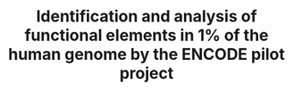 ---
layout: page
title: " Identification and analysis of functional elements in 1% of the human genome by the ENCODE pilot project"
breadcrumb: true
categories:
    - publication
## publication related information
pub:
    authors: " The ENCODE Project Consortium"
    journal: " Nature"
    date: 2007-06
    doi:  10.1038/nature05874
    volume:  447
    pages:  799--816
    number:  7146
    abstract: " We report the generation and analysis of functional data from multiple, diverse experiments performed on a targeted 1% of the human genome as part of the pilot phase of the ENCODE Project. These data have been further integrated and augmented by a number of evolutionary and computational analyses. Together, our results advance the collective knowledge about human genome function in several major areas. First, our studies provide convincing evidence that the genome is pervasively transcribed, such that the majority of its bases can be found in primary transcripts, including non-protein-coding transcripts, and those that extensively overlap one another. Second, systematic examination of transcriptional regulation has yielded new understanding about transcription start sites, including their relationship to specific regulatory sequences and features of chromatin accessibility and histone modification. Third, a more sophisticated view of chromatin structure has emerged, including its inter-relationship with DNA replication and transcriptional regulation. Finally, integration of these new sources of information, in particular with respect to mammalian evolution based on inter- and intra-species sequence comparisons, has yielded new mechanistic and evolutionary insights concerning the functional landscape of the human genome. Together, these studies are defining a path for pursuit of a more comprehensive characterization of human genome function.,"
---